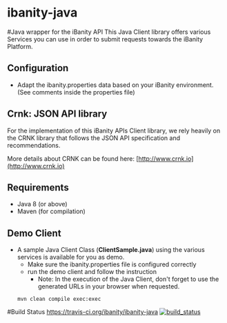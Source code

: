 # ibanity-java
#Java wrapper for the iBanity API
This Java Client library offers various Services you can use in order to submit requests towards the iBanity Platform.
## Configuration
* Adapt the ibanity.properties data based on your iBanity environment. 
(See comments inside the properties file)
## Crnk: JSON API library
For the implementation of this iBanity APIs Client library, we rely heavily on the CRNK library that follows the JSON API specification and recommendations. 

More details about CRNK can be found here: [http://www.crnk.io](http://www.crnk.io)
## Requirements
* Java 8 (or above)
* Maven (for compilation)
## Demo Client
* A sample Java Client Class (**ClientSample.java**) using the various services is available for you as demo.
    * Make sure the ibanity.properties file is configured correctly
    * run the demo client and follow the instruction
        * Note: In the execution of the Java Client, don't forget to use the generated URLs in your browser when requested.
    ```
    mvn clean compile exec:exec 
    ```

#Build Status
https://travis-ci.org/ibanity/ibanity-java
[![build_status](https://travis-ci.org/ibanity/ibanity-java.svg?branch=master)](https://travis-ci.org/ibanity/ibanity-java)

